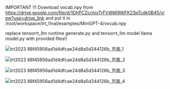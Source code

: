 IMPORTANT !!! Download vocab.npy from https://drive.google.com/file/d/1DhPCZcchixTrFV4N69WFK23pTcdk0B45/view?usp=drive_link and put it in /root/workspace/trt_final/examples/MiniGPT-4/vocab.npy

replace tensorrt_llm runtime generate.py and tensorrt_llm model llama model.py with provided files!!

![trt2023 88f45956ad1d4dfcae24d8a5d344126b_页面_1](https://github.com/yuanjiechen/trt_final/assets/43607076/a05967ac-9017-4321-8e41-c257431d2fd3)

![trt2023 88f45956ad1d4dfcae24d8a5d344126b_页面_2](https://github.com/yuanjiechen/trt_final/assets/43607076/f0bd87ee-1ad3-4345-a4e6-8685bb247362)

![trt2023 88f45956ad1d4dfcae24d8a5d344126b_页面_3](https://github.com/yuanjiechen/trt_final/assets/43607076/f1490172-f36f-480d-b2c7-fb8a69a23720)

![trt2023 88f45956ad1d4dfcae24d8a5d344126b_页面_4](https://github.com/yuanjiechen/trt_final/assets/43607076/2846713d-57c4-4285-8969-557831c55f1c)
